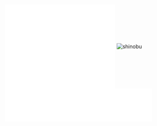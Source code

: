 <div style="margin: auto; width=50%">
<img align="center" src="/github-metrics.svg" alt="metrics" width="300">
<img align"center" src="https://i.imgur.com/edKuqPI.gif" alt="shinobu">
<img align="center" src="/metrics.plugin.languages.svg" alt="lang" width="400">
</div>
